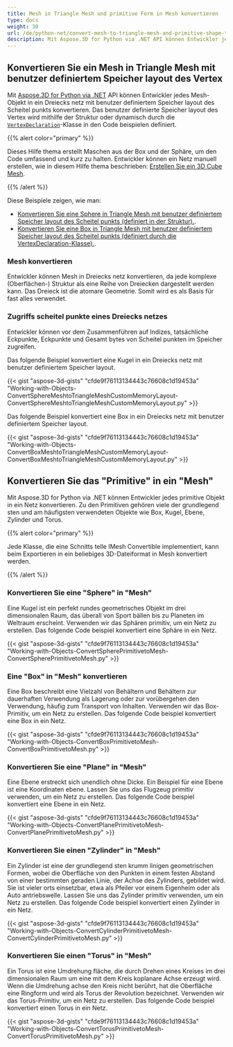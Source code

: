 ```yaml
---
title: Mesh in Triangle Mesh und primitive Form in Mesh konvertieren
type: docs
weight: 30
url: /de/python-net/convert-mesh-to-triangle-mesh-and-primitive-shape-to-mesh/
description: Mit Aspose.3D for Python via .NET API können Entwickler jedes Mesh-Objekt in ein Dreiecks netz mit benutzer definiertem Speicher layout des Scheitel punkts konvertieren. Das benutzer definierte Speicher layout des Vertex wird mithilfe der Struktur oder dynamisch durch die VertexDeclaration-Klasse in den Code beispielen definiert.
---
```

##  **Konvertieren Sie ein Mesh in Triangle Mesh mit benutzer definiertem Speicher layout des Vertex**
Mit [Aspose.3D for Python via .NET](https://products.aspose.com/3d/python-net/) API können Entwickler jedes Mesh-Objekt in ein Dreiecks netz mit benutzer definiertem Speicher layout des Scheitel punkts konvertieren. Das benutzer definierte Speicher layout des Vertex wird mithilfe der Struktur oder dynamisch durch die [`VertexDeclaration`](http://www.aspose.com/api/net/3d/aspose.threed.utilities/vertexdeclaration)-Klasse in den Code beispielen definiert.

{{% alert color="primary" %}}

Dieses Hilfe thema erstellt Maschen aus der Box und der Sphäre, um den Code umfassend und kurz zu halten. Entwickler können ein Netz manuell erstellen, wie in diesem Hilfe thema beschrieben: [Erstellen Sie ein 3D Cube Mesh](/3d/de/python-net/create-3d-mesh-and-scene/).

{{% /alert %}}

Diese Beispiele zeigen, wie man:

- [Konvertieren Sie eine Sphere in Triangle Mesh mit benutzer definiertem Speicher layout des Scheitel punkts (definiert in der Struktur).](/3d/de/python-net/convert-mesh-to-triangle-mesh-and-primitive-shape-to-mesh/).
- [Konvertieren Sie eine Box in Triangle Mesh mit benutzer definiertem Speicher layout des Scheitel punkts (definiert durch die VertexDeclaration-Klasse).](/3d/de/python-net/convert-mesh-to-triangle-mesh-and-primitive-shape-to-mesh/).
###  **Mesh konvertieren**
Entwickler können Mesh in Dreiecks netz konvertieren, da jede komplexe (Oberflächen-) Struktur als eine Reihe von Dreiecken dargestellt werden kann. Das Dreieck ist die atomare Geometrie. Somit wird es als Basis für fast alles verwendet.
###  **Zugriffs scheitel punkte eines Dreiecks netzes**
Entwickler können vor dem Zusammenführen auf Indizes, tatsächliche Eckpunkte, Eckpunkte und Gesamt bytes von Scheitel punkten im Speicher zugreifen.

Das folgende Beispiel konvertiert eine Kugel in ein Dreiecks netz mit benutzer definiertem Speicher layout.

{{< gist "aspose-3d-gists" "cfde9f76113134443c76608c1d19453a" "Working-with-Objects-ConvertSphereMeshtoTriangleMeshCustomMemoryLayout-ConvertSphereMeshtoTriangleMeshCustomMemoryLayout.py" >}}




Das folgende Beispiel konvertiert eine Box in ein Dreiecks netz mit benutzer definiertem Speicher layout.

{{< gist "aspose-3d-gists" "cfde9f76113134443c76608c1d19453a" "Working-with-Objects-ConvertBoxMeshtoTriangleMeshCustomMemoryLayout-ConvertBoxMeshtoTriangleMeshCustomMemoryLayout.py" >}}
##  **Konvertieren Sie das "Primitive" in ein "Mesh"**
Mit Aspose.3D for Python via .NET können Entwickler jedes primitive Objekt in ein Netz konvertieren. Zu den Primitiven gehören viele der grundlegend sten und am häufigsten verwendeten Objekte wie Box, Kugel, Ebene, Zylinder und Torus.

{{% alert color="primary" %}}

Jede Klasse, die eine Schnitts telle IMesh Convertible implementiert, kann beim Exportieren in ein beliebiges 3D-Dateiformat in Mesh konvertiert werden.

{{% /alert %}}
###  **Konvertieren Sie eine "Sphere" in "Mesh"**
Eine Kugel ist ein perfekt rundes geometrisches Objekt im drei dimensionalen Raum, das überall von Sport bällen bis zu Planeten im Weltraum erscheint. Verwenden wir das Sphären primitiv, um ein Netz zu erstellen.
Das folgende Code beispiel konvertiert eine Sphäre in ein Netz.

{{< gist "aspose-3d-gists" "cfde9f76113134443c76608c1d19453a" "Working-with-Objects-ConvertSpherePrimitivetoMesh-ConvertSpherePrimitivetoMesh.py" >}}
###  **Eine "Box" in "Mesh" konvertieren**
Eine Box beschreibt eine Vielzahl von Behältern und Behältern zur dauerhaften Verwendung als Lagerung oder zur vorübergehen den Verwendung, häufig zum Transport von Inhalten. Verwenden wir das Box-Primitiv, um ein Netz zu erstellen. Das folgende Code beispiel konvertiert eine Box in ein Netz.

{{< gist "aspose-3d-gists" "cfde9f76113134443c76608c1d19453a" "Working-with-Objects-ConvertBoxPrimitivetoMesh-ConvertBoxPrimitivetoMesh.py" >}}
###  **Konvertieren Sie eine "Plane" in "Mesh"**
Eine Ebene erstreckt sich unendlich ohne Dicke. Ein Beispiel für eine Ebene ist eine Koordinaten ebene. Lassen Sie uns das Flugzeug primitiv verwenden, um ein Netz zu erstellen. Das folgende Code beispiel konvertiert eine Ebene in ein Netz.

{{< gist "aspose-3d-gists" "cfde9f76113134443c76608c1d19453a" "Working-with-Objects-ConvertPlanePrimitivetoMesh-ConvertPlanePrimitivetoMesh.py" >}}
###  **Konvertieren Sie einen "Zylinder" in "Mesh"**
Ein Zylinder ist eine der grundlegend sten krumm linigen geometrischen Formen, wobei die Oberfläche von den Punkten in einem festen Abstand von einer bestimmten geraden Linie, der Achse des Zylinders, gebildet wird. Sie ist vieler orts einsetzbar, etwa als Pfeiler vor einem Eigenheim oder als Auto antriebswelle. Lassen Sie uns das Zylinder primitiv verwenden, um ein Netz zu erstellen. Das folgende Code beispiel konvertiert einen Zylinder in ein Netz.

{{< gist "aspose-3d-gists" "cfde9f76113134443c76608c1d19453a" "Working-with-Objects-ConvertCylinderPrimitivetoMesh-ConvertCylinderPrimitivetoMesh.py" >}}
###  **Konvertieren Sie einen "Torus" in "Mesh"**
Ein Torus ist eine Umdrehung fläche, die durch Drehen eines Kreises im drei dimensionalen Raum um eine mit dem Kreis koplanare Achse erzeugt wird. Wenn die Umdrehung achse den Kreis nicht berührt, hat die Oberfläche eine Ringform und wird als Torus der Revolution bezeichnet. Verwenden wir das Torus-Primitiv, um ein Netz zu erstellen. Das folgende Code beispiel konvertiert einen Torus in ein Netz.

{{< gist "aspose-3d-gists" "cfde9f76113134443c76608c1d19453a" "Working-with-Objects-ConvertTorusPrimitivetoMesh-ConvertTorusPrimitivetoMesh.py" >}}
